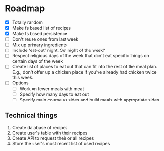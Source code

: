 # Roadmap

- [x] Totally random
- [x] Make fs based list of recipes
- [x] Make fs based persistence
- [ ] Don't reuse ones from last week
- [ ] Mix up primary ingredients
- [ ] Include 'eat-out' night. Set night of the week?
- [ ] Respect religious days of the week that don't eat specific things on certain days of the week
- [ ] Create list of places to eat out that can fit into the rest of the meal plan. E.g., don't offer up a chicken place if you've already had chicken twice this week.
- [ ] Options
  - [ ] Work on fewer meals with meat
  - [ ] Specify how many days to eat out
  - [ ] Specify main course vs sides and build meals with appropriate sides

## Technical things

1. Create database of recipes
2. Create user's table with their recipes
3. Create API to request their or all recipes
4. Store the user's most recent list of used recipes
